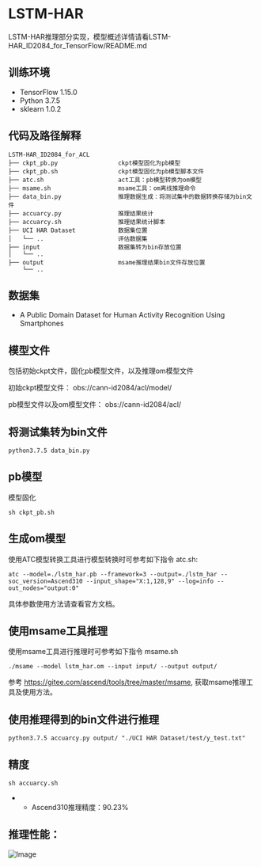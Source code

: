 # LSTM-HAR
LSTM-HAR推理部分实现，模型概述详情请看LSTM-HAR_ID2084_for_TensorFlow/README.md

## 训练环境

* TensorFlow 1.15.0
* Python 3.7.5
* sklearn 1.0.2

## 代码及路径解释

```
LSTM-HAR_ID2084_for_ACL
├── ckpt_pb.py                 ckpt模型固化为pb模型
├── ckpt_pb.sh                 ckpt模型固化为pb模型脚本文件
├── atc.sh  				   act工具：pb模型转换为om模型
├── msame.sh				   msame工具：om离线推理命令
├── data_bin.py			       推理数据生成：将测试集中的数据转换存储为bin文件
├── accuarcy.py                推理结果统计
├── accuarcy.sh                推理结果统计脚本
├── UCI HAR Dataset			   数据集位置		
│   └── ..			           评估数据集
├── input		               数据集转为bin存放位置		
│   └── ..			            
├── output		               msame推理结果bin文件存放位置		
    └── ..			            
```


## 数据集
* A Public Domain Dataset for Human Activity Recognition Using Smartphones

## 模型文件
包括初始ckpt文件，固化pb模型文件，以及推理om模型文件

初始ckpt模型文件： obs://cann-id2084/acl/model/

pb模型文件以及om模型文件： obs://cann-id2084/acl/

## 将测试集转为bin文件

```shell
python3.7.5 data_bin.py
```

## pb模型

模型固化
```shell
sh ckpt_pb.sh
```
## 生成om模型

使用ATC模型转换工具进行模型转换时可参考如下指令 atc.sh:
```shell
atc --model=./lstm_har.pb --framework=3 --output=./lstm_har --soc_version=Ascend310 --input_shape="X:1,128,9" --log=info --out_nodes="output:0"
```
具体参数使用方法请查看官方文档。

## 使用msame工具推理

使用msame工具进行推理时可参考如下指令 msame.sh
```shell
./msame --model lstm_har.om --input input/ --output output/
```
参考 https://gitee.com/ascend/tools/tree/master/msame, 获取msame推理工具及使用方法。

## 使用推理得到的bin文件进行推理
```shell
python3.7.5 accuarcy.py output/ "./UCI HAR Dataset/test/y_test.txt"
```

## 精度
```shell
sh accuarcy.sh
```
* * Ascend310推理精度：90.23%

## 推理性能：

![Image](images/result.png)